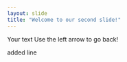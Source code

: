 ```yaml
---
layout: slide
title: "Welcome to our second slide!"
---
```

Your text
Use the left arrow to go back!

added line
